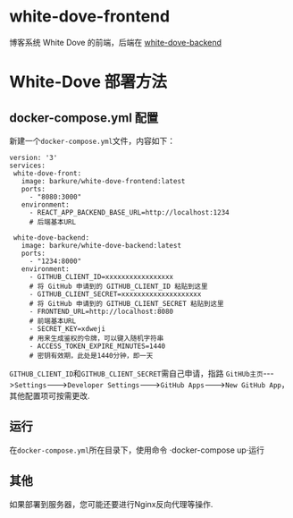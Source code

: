 # white-dove-frontend
 博客系统 White Dove 的前端，后端在 [white-dove-backend](https://github.com/barkure/white-dove-backend)
# White-Dove 部署方法
## docker-compose.yml 配置
 新建一个`docker-compose.yml`文件，内容如下：
 ```
version: '3'
services:
  white-dove-front:
    image: barkure/white-dove-frontend:latest
    ports:
      - "8080:3000"
    environment:
      - REACT_APP_BACKEND_BASE_URL=http://localhost:1234
      # 后端基本URL

  white-dove-backend:
    image: barkure/white-dove-backend:latest
    ports:
      - "1234:8000"
    environment:
      - GITHUB_CLIENT_ID=xxxxxxxxxxxxxxxxx
      # 将 GitHub 申请到的 GITHUB_CLIENT_ID 粘贴到这里
      - GITHUB_CLIENT_SECRET=xxxxxxxxxxxxxxxxxxxx
      # 将 GitHub 申请到的 GITHUB_CLIENT_SECRET 粘贴到这里
      - FRONTEND_URL=http://localhost:8080
      # 前端基本URL
      - SECRET_KEY=xdweji
      # 用来生成鉴权的令牌，可以键入随机字符串
      - ACCESS_TOKEN_EXPIRE_MINUTES=1440
      # 密钥有效期，此处是1440分钟，即一天
```
`GITHUB_CLIENT_ID`和`GITHUB_CLIENT_SECRET`需自己申请，指路 `GitHUb主页`--->`Settings`--->`Developer Settings`--->`GitHub Apps`--->`New GitHub App`，其他配置项可按需更改.
## 运行
在`docker-compose.yml`所在目录下，使用命令 ·docker-compose up·运行
## 其他
如果部署到服务器，您可能还要进行Nginx反向代理等操作.

